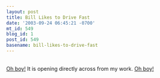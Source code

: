 ```yaml
---
layout: post
title: Bill Likes to Drive Fast
date: '2003-09-24 06:45:21 -0700'
mt_id: 549
blog_id: 1
post_id: 549
basename: bill-likes-to-drive-fast
---
```

<br /><a href="http://www.phoenixnewtimes.com/issues/2003-09-25/calsports.html/1/index.html">Oh boy!</a> It is opening directly across from my work. <a href="http://www.f1racefactory.com/">Oh boy!</a><br /><br /><br />
